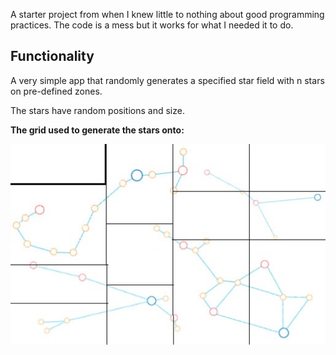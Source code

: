 A starter project from when I knew little to nothing about good programming practices. The code is a mess but it works for what I needed it to do.

## Functionality

A very simple app that randomly generates a specified star field with n stars on pre-defined zones.

The stars have random positions and size.

**The grid used to generate the stars onto:**

![](Star_Constellations_Mapped_Blue_Giants%20-%20Copy.jpg)
